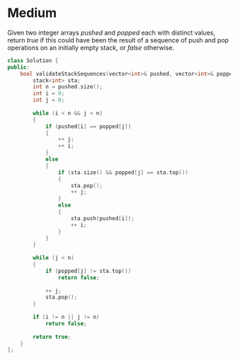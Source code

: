 # Medium

Given two integer arrays $pushed$ and $popped$ each with distinct values, return $true$ if this could have been the result of a sequence of push and pop operations on an initially empty stack, or $false$ otherwise.

```cpp
class Solution {
public:
    bool validateStackSequences(vector<int>& pushed, vector<int>& popped) {
        stack<int> sta;
        int n = pushed.size();
        int i = 0;
        int j = 0;
        
        while (i < n && j < n)
        {
            if (pushed[i] == popped[j])
            {
                ++ j;
                ++ i;
            }
            else
            {
                if (sta.size() && popped[j] == sta.top())
                {
                    sta.pop();
                    ++ j;
                }
                else
                {
                    sta.push(pushed[i]);
                    ++ i;
                }
            }
        }
        
        while (j < n)
        {
            if (popped[j] != sta.top())
                return false;
            
            ++ j;
            sta.pop();
        }
        
        if (i != n || j != n)
            return false;
        
        return true;
    }
};
```
